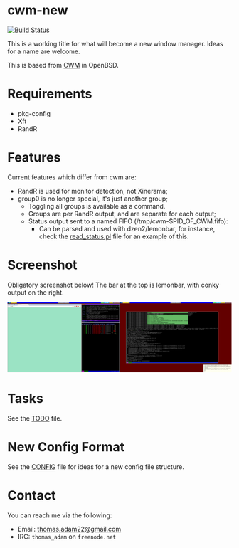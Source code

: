 # cwm-new

[![Build
Status](https://travis-ci.org/ThomasAdam/cwm.svg?branch=new)](https://travis-ci.org/ThomasAdam/cwm)

This is a working title for what will become a new window manager.  Ideas
for a name are welcome.

This is based from
[CWM](http://cvsweb.openbsd.org/cgi-bin/cvsweb/xenocara/app/cwm/) in
OpenBSD.

# Requirements

* pkg-config
* Xft
* RandR

# Features

Current features which differ from cwm are:

* RandR is used for monitor detection, not Xinerama;
* group0 is no longer special, it's just another group;
  * Toggling all groups is available as a command.
  * Groups are per RandR output, and are separate for each output;
  * Status output sent to a named FIFO (/tmp/cwm-$PID_OF_CWM.fifo):
    * Can be parsed and used with dzen2/lemonbar, for instance, check the
	  [read_status.pl](examples/read_status.pl) file for an example of this.

# Screenshot

Obligatory screenshot below!  The bar at the top is lemonbar, with conky
output on the right.

![screenshot](www/screenshot.png)

# Tasks

See the [TODO](TODO.md) file.

# New Config Format

See the [CONFIG](CONFIG.md) file for ideas for a new config file structure.

# Contact

You can reach me via the following:

* Email:  thomas.adam22@gmail.com
* IRC:	  ```thomas_adam``` on ```freenode.net```
